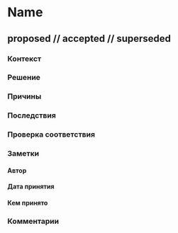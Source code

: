 # Name
## proposed // accepted // superseded

### Контекст

### Решение

### Причины

### Последствия

### Проверка соответствия

### Заметки
#### Автор

#### Дата принятия

#### Кем принято

### Комментарии